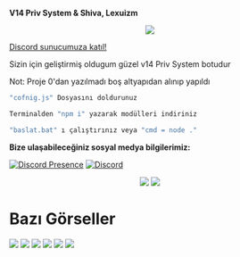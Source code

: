 
**V14 Priv System & Shiva, Lexuizm**

<div align="center">
    <img src="https://komarev.com/ghpvc/?username=shewnsex&color=yellow"/>
</div>

<a href="https://discord.gg/dwW9CQw8C6" target="_blank">Discord sunucumuza katıl!</a>


Sizin için geliştirmiş oldugum güzel v14 Priv System botudur

Not: Proje 0'dan yazılmadı boş altyapıdan alınıp yapıldı

```js
"cofnig.js" Dosyasını doldurunuz

Terminalden "npm i" yazarak modülleri indiriniz

"baslat.bat" ı çalıştırınız veya "cmd = node ."
```

**Bize ulaşabileceğiniz sosyal medya bilgilerimiz:**

[![Discord Presence](https://lanyard.cnrad.dev/api/921504197675991131)](https://discord.com/users/921504197675991131)
 [![Discord](https://lanyard.cnrad.dev/api/920738699032014848)](https://discord.com/users/920738699032014848)


 <p align="center">
 <a href="https://discord.com/users/921504197675991131" target"blank_"><img src="https://img.shields.io/badge/Discord%20-7289DA.svg?&style=for-the-badge&logo=discord&logoColor=white"></a>
  <a href="https://github.com/shivaxrq" target"blank_"><img src="https://img.shields.io/badge/GitHub%20-191717.svg?&style=for-the-badge&logo=github&logoColor=white"></a>

# Bazı Görseller  

<img  src="https://cdn.discordapp.com/attachments/1214530542842945596/1214603063873245194/image.png?ex=65f9b640&is=65e74140&hm=5558956e189323040be54941f5ab2ec76f2f57c8f7364a17e82e3d8479cdda07&">
<img  src="https://cdn.discordapp.com/attachments/1214530542842945596/1214603127479738448/image.png?ex=65f9b64f&is=65e7414f&hm=6b21426f580519ac49de04ba7bc431afb0dd6c83e4e005015f30c937ab1d64ab&">
<img  src="https://cdn.discordapp.com/attachments/1214530542842945596/1214603194014105640/image.png?ex=65f9b65f&is=65e7415f&hm=77e38447bf7feb95d59dc9816e9219abb7b3b66faebc496c133d83d0280c3516&">
<img  src="https://cdn.discordapp.com/attachments/1214530542842945596/1214603244681302137/image.png?ex=65f9b66b&is=65e7416b&hm=5e01b271a8e1bf1f04a14830c7f0b1c7f915cf0490a9ba34ddbe6b5b868e85a4&">
<img  src="https://cdn.discordapp.com/attachments/1214530542842945596/1214603490232504381/image.png?ex=65f9b6a6&is=65e741a6&hm=abe3d5001bd7dc0b47bfcfa575217f52c79441faae286e0fe5cff6586e8d3eb5&">
<img  src="https://cdn.discordapp.com/attachments/1214530542842945596/1214603617747603547/image.png?ex=65f9b6c4&is=65e741c4&hm=9bedb5e8c10afa86cdea12a12eb03129f55b6ccaf350ccf8d89f93965496342a&">
